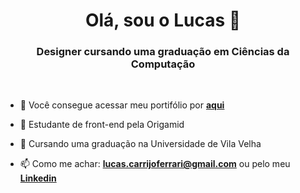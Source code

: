 <h1 align="center">Olá, sou o Lucas 👋</h1>
<h3 align="center">Designer cursando uma graduação em Ciências da Computação</h3>

<br>

- 📄 Você consegue acessar meu portifólio por <a href="https://luwucaz.github.io/portifolio/" target="_blank">**aqui**</a>

- 🔭 Estudante de front-end pela Origamid

- 🌱 Cursando uma graduação na Universidade de Vila Velha

- 📫 Como me achar: **lucas.carrijoferrari@gmail.com** ou pelo meu <a href="https://br.linkedin.com/in/lucas-carrijo-ferrari-4aa93b20b" target="blank">**Linkedin**</a>

<br/>
